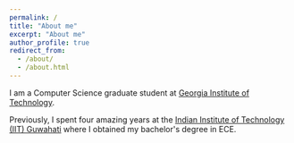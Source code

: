 ```yaml
---
permalink: /
title: "About me"
excerpt: "About me"
author_profile: true
redirect_from: 
  - /about/
  - /about.html
---
```


I am a Computer Science graduate student at [Georgia Institute of Technology](https://www.cc.gatech.edu/).

<!--- I’ve been fortunate to have been advised by brilliant mentors past and present, among them [Prof. Tushar Krishna](https://tusharkrishna.ece.gatech.edu/) at Georgia Tech, [Prof. Christopher Fletcher](http://cwfletcher.net/) at UIUC and [Prof. Ribhu](https://ribhuiitg.wordpress.com/) at IIT-Guwahati. I’m grateful to them for their advice and support through the years. --->

Previously, I spent four amazing years at the [Indian Institute of Technology (IIT) Guwahati](https://www.iitg.ac.in/) where I obtained my bachelor's degree in ECE. 
